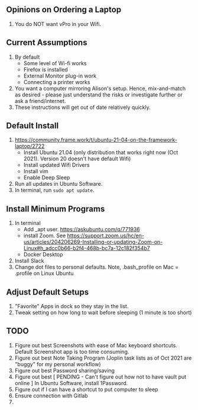 
## Opinions on Ordering a Laptop
1. You do NOT want vPro in your Wifi.

## Current Assumptions
1. By default 
    * Some level of Wi-fi works
    * Firefox is installed
    * External Monitor plug-in work
    * Connecting a printer works
1. You want a computer mirroring Alison's setup. Hence, mix-and-match as desired - please just understand the risks or investigate further or ask a friend/internet.
1. These instructions will get out of date relatively quickly.

## Default Install

1. https://community.frame.work/t/ubuntu-21-04-on-the-framework-laptop/2722 
    - Install Ubuntu 21.04 (only distribution that works right now (Oct 2021). Version 20 doesn't have default Wifi)
    - Install updated Wifi Drivers 
    - Install vim 
    - Enable Deep Sleep
1. Run all updates in Ubuntu Software.
1. In terminal, run `sudo apt update`.

## Install Minimum Programs

1. In terminal
    - Add _apt user. https://askubuntu.com/q/771936 
    - install Zoom. See https://support.zoom.us/hc/en-us/articles/204206269-Installing-or-updating-Zoom-on-Linux#h_adcc0b66-b2f4-468b-bc7a-12c182f354b7
    - Docker Desktop
1. Install Slack
1. Change dot files to personal defaults. Note, .bash_profile on Mac = .profile on Linux Ubuntu 

## Adjust Default Setups

1. "Favorite" Apps in dock so they stay in the list.
1. Tweak setting on how long to wait before sleeping (1 minute is too short)

## TODO

1. Figure out best Screenshots with ease of Mac keyboard shortcuts. Default Screenshot app is too time consuming.
1. Figure out best Note Taking Program (Joplin task lists as of Oct 2021 are "buggy" for my personal workflow)
1. Figure out best Password sharing/saving
1. Figure out best [ PENDING - Can't figure out how not to have vault put online ] In Ubuntu Software, install 1Password.
1. Figure out if I can have a shortcut to put computer to sleep
1. Ensure connection with Gitlab
1. 
